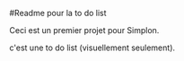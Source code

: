 #Readme pour la to do list

Ceci est un premier projet pour Simplon.

c'est une to do list (visuellement seulement). 

